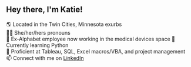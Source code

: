 ## Hey there, I'm Katie!

🌎 Located in the Twin Cities, Minnesota exurbs  
🏳️‍🌈 She/her/hers pronouns  
💼 Ex-Alphabet employee now working in the medical devices space 
🌱 Currently learning Python  
🔨 Proficient at Tableau, SQL, Excel macros/VBA, and project management  
📫 Connect with me on <a href="https://www.linkedin.com/in/kellsworth928">LinkedIn</a>  
